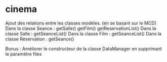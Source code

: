 # cinema

Ajout des relations entre les classes modèles.
(en se basant sur le MCD)
Dans la classe Seance :
getSalle()
getFilm()
getReservationList()
Dans la classe Salle :
getSeanceList()
Dans la classe Film :
getSeanceList()
Dans la classe Reservation :
getSeance()

Bonus : Améliorer le constructeur de la classe DataManager en supprimant le paramètre files
